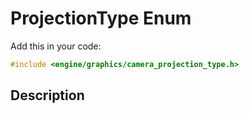 # ProjectionType Enum

Add this in your code:
```cpp
#include <engine/graphics/camera_projection_type.h>
```

## Description
